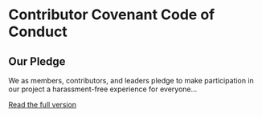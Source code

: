 # Contributor Covenant Code of Conduct

## Our Pledge

We as members, contributors, and leaders pledge to make participation in our project a harassment-free experience for everyone...

[Read the full version](https://www.contributor-covenant.org/version/2/1/code_of_conduct/)
